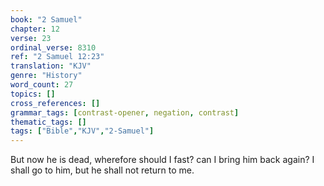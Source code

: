 ```yaml
---
book: "2 Samuel"
chapter: 12
verse: 23
ordinal_verse: 8310
ref: "2 Samuel 12:23"
translation: "KJV"
genre: "History"
word_count: 27
topics: []
cross_references: []
grammar_tags: [contrast-opener, negation, contrast]
thematic_tags: []
tags: ["Bible","KJV","2-Samuel"]
---
```

But now he is dead, wherefore should I fast? can I bring him back again? I shall go to him, but he shall not return to me.
